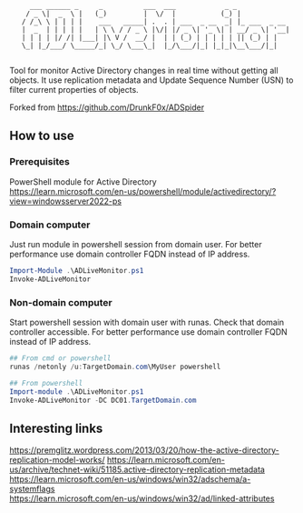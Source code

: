 ```
     ___ ______ _     _          ___  ___            _ _             
    / _ \|  _  \ |   (_)         |  \/  |           (_) |            
   / /_\ \ | | | |    ___   _____| .  . | ___  _ __  _| |_ ___  _ __ 
   |  _  | | | | |   | \ \ / / _ \ |\/| |/ _ \| '_ \| | __/ _ \| '__|
   | | | | |/ /| |___| |\ V /  __/ |  | | (_) | | | | | || (_) | |   
   \_| |_/___/ \_____/_| \_/ \___\_|  |_/\___/|_| |_|_|\__\___/|_|   
                                                                                                
```

Tool for monitor Active Directory changes in real time without getting all objects.
It use replication metadata and Update Sequence Number (USN) to filter current properties of objects.
  
Forked from https://github.com/DrunkF0x/ADSpider   

## How to use
### Prerequisites
PowerShell module for Active Directory  
https://learn.microsoft.com/en-us/powershell/module/activedirectory/?view=windowsserver2022-ps  
### Domain computer
Just run module in powershell session from domain user. For better performance use domain controller FQDN instead of IP address.
```powershell
Import-Module .\ADLiveMonitor.ps1
Invoke-ADLiveMonitor
```
### Non-domain computer
Start powershell session with domain user with runas. Check that domain controller accessible. For better performance use domain controller FQDN instead of IP address.
```powershell
## From cmd or powershell
runas /netonly /u:TargetDomain.com\MyUser powershell

## From powershell
Import-module .\ADLiveMonitor.ps1
Invoke-ADLiveMonitor -DC DC01.TargetDomain.com
```

## Interesting links
https://premglitz.wordpress.com/2013/03/20/how-the-active-directory-replication-model-works/
https://learn.microsoft.com/en-us/archive/technet-wiki/51185.active-directory-replication-metadata  
https://learn.microsoft.com/en-us/windows/win32/adschema/a-systemflags   
https://learn.microsoft.com/en-us/windows/win32/ad/linked-attributes     
